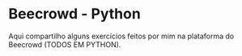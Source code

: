 # Beecrowd - Python

Aqui compartilho alguns exercícios feitos por mim na plataforma do Beecrowd (TODOS EM PYTHON).
